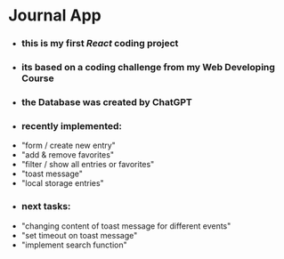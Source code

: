 # Journal App

- ### this is my first *React* coding project
- ### its based on a coding challenge from my Web Developing Course
- ### the Database was created by ChatGPT
- ### recently implemented: 
- "form / create new entry"
- "add & remove favorites"
- "filter / show all entries or favorites"
- "toast message"
- "local storage entries"
- ### next tasks:
- "changing content of toast message for different events"
- "set timeout on toast message" 
- "implement search function"
